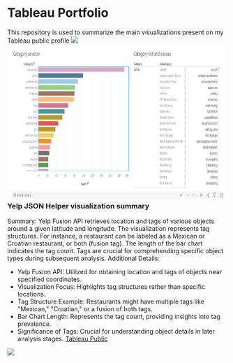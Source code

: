 # Tableau Portfolio
This repository is used to summarize the main visualizations present on my Tableau public profile
<img src="https://user-images.githubusercontent.com/73097560/115834477-dbab4500-a447-11eb-908a-139a6edaec5c.gif">
<img align="left" alt="yelping around yelp categories" src="https://github.com/ssopic/TableauPortfolio/blob/main/yelping%20around%20yelp.png" width="600px" height="360px" />
### Yelp JSON Helper visualization summary
Summary:
Yelp Fusion API retrieves location and tags of various objects around a given latitude and longitude. The visualization represents tag structures. For instance, a restaurant can be labeled as a Mexican or Croatian restaurant, or both (fusion tag). The length of the bar chart indicates the tag count. Tags are crucial for comprehending specific object types during subsequent analysis.
Additional Details:
- Yelp Fusion API: Utilized for obtaining location and tags of objects near specified coordinates.
- Visualization Focus: Highlights tag structures rather than specific locations.
- Tag Structure Example: Restaurants might have multiple tags like "Mexican," "Croatian," or a fusion of both tags.
- Bar Chart Length: Represents the tag count, providing insights into tag prevalence.
- Significance of Tags: Crucial for understanding object details in later analysis stages.
[Tableau Public](https://public.tableau.com/app/profile/silvio.sopic/viz/Yelpfusioncategoryhelper/Dashboard1
)
<img src="https://user-images.githubusercontent.com/73097560/115834477-dbab4500-a447-11eb-908a-139a6edaec5c.gif">
